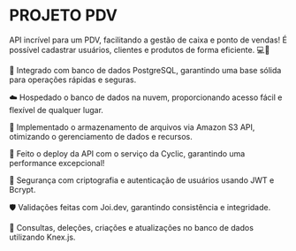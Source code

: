 <h1>PROJETO PDV</h1>

API incrível para um PDV, facilitando a gestão de caixa e ponto de vendas! É possível cadastrar usuários, clientes e produtos de forma eficiente. 💻🛒

🔗 Integrado com banco de dados PostgreSQL, garantindo uma base sólida para operações rápidas e seguras.

☁️ Hospedado o banco de dados na nuvem, proporcionando acesso fácil e flexível de qualquer lugar.

📂 Implementado o armazenamento de arquivos via Amazon S3 API, otimizando o gerenciamento de dados e recursos.

🚀 Feito o deploy da API com o serviço da Cyclic, garantindo uma performance excepcional!

🔐 Segurança com criptografia e autenticação de usuários usando JWT e Bcrypt.

🛡️ Validações feitas com Joi.dev, garantindo consistência e integridade.

🔄 Consultas, deleções, criações e atualizações no banco de dados utilizando Knex.js.
